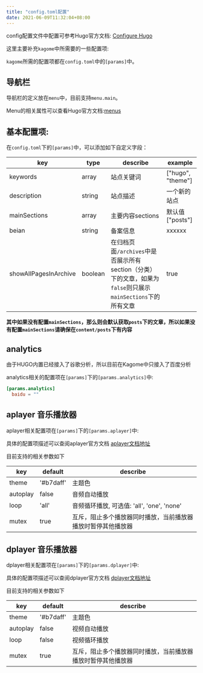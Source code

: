 ```yaml
---
title: "config.toml配置"
date: 2021-06-09T11:32:04+08:00
---
```


config配置文件中配置可参考Hugo官方文档: [Configure Hugo](https://gohugo.io/getting-started/configuration/)

这里主要补充`kagome`中所需要的一些配置项:

`kagome`所需的配置项都在`config.toml`中的`[params]`中。


## 导航栏

导航栏的定义放在`menu`中，目前支持`menu.main`。


Menu的相关属性可以查看Hugo官方文档:[menus](https://gohugo.io/variables/menus/)


## 基本配置项:

在`config.toml`下的`[params]`中，可以添加如下自定义字段：

| key          	| type   	| describe                       	| example           	|
|--------------	|--------	|--------------------------------	|-------------------	|
| keywords     	| array  	| 站点关键词                     	| ["hugo", "theme"]    |
| description  	| string 	| 站点描述                       	| 一个新的站点          |
| mainSections 	| array  	| 主要内容sections               	| 默认值["posts"]       |
| beian        	| string 	| 备案信息                       	| xxxxxx            	 |
| showAllPagesInArchive | boolean | 在归档页面`/archives`中是否展示所有section（分类）下的文章，如果为`false`则只展示`mainSections`下的所有文章 | true |

**其中如果没有配置`mainSections`，那么则会默认获取`posts`下的文章，所以如果没有配置`mainSections`请确保在`content/posts`下有内容**

## analytics

由于HUGO内置已经接入了谷歌分析，所以目前在Kagome中只接入了百度分析

analytics相关的配置项在`[params]`下的`[params.analytics]`中:

```toml
[params.analytics]
  baidu = ""
```

## aplayer 音乐播放器

aplayer相关配置项在`[params]`下的`[params.aplayer]`中:

具体的配置项描述可以查阅aplayer官方文档 [aplayer文档地址](https://aplayer.js.org/#/)

目前支持的相关参数如下

| key      	| default   	| describe                                                     	|
|----------	|-----------	|--------------------------------------------------------------	|
| theme    	| '#b7daff' 	| 主题色                                                       	|
| autoplay 	| false     	| 音频自动播放                                                 	|
| loop     	| 'all'     	| 音频循环播放, 可选值: 'all', 'one', 'none'                   	|
| mutex    	| true      	| 互斥，阻止多个播放器同时播放，当前播放器播放时暂停其他播放器 	|


## dplayer 音乐播放器

dplayer相关配置项在`[params]`下的`[params.dplayer]`中:

具体的配置项描述可以查阅dplayer官方文档 [dplayer文档地址](https://dplayer.js.org/#/)

目前支持的相关参数如下

| key      	| default   	| describe                                                     	|
|----------	|-----------	|--------------------------------------------------------------	|
| theme    	| '#b7daff' 	| 主题色                                                       	|
| autoplay 	| false     	| 视频自动播放                                                 	|
| loop     	| false     	| 视频循环播放                                                 	|
| mutex    	| true      	| 互斥，阻止多个播放器同时播放，当前播放器播放时暂停其他播放器 	|
